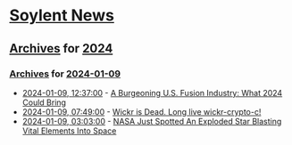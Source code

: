 # [Soylent News](../../../README.md)

## [Archives](../../index.md) for [2024](../index.md)

### [Archives](../../index.md) for [2024-01-09](index.md)

* [2024-01-09, 12:37:00](https://soylentnews.org/article.pl?sid=24/01/09/040211&from=rss) - [A Burgeoning U.S. Fusion Industry: What 2024 Could Bring](https://soylentnews.org/article.pl?sid=24/01/09/040211&from=rss)
* [2024-01-09, 07:49:00](https://soylentnews.org/article.pl?sid=24/01/09/0312254&from=rss) - [Wickr is Dead.  Long live wickr-crypto-c!](https://soylentnews.org/article.pl?sid=24/01/09/0312254&from=rss)
* [2024-01-09, 03:03:00](https://soylentnews.org/article.pl?sid=24/01/08/0456216&from=rss) - [NASA Just Spotted An Exploded Star Blasting Vital Elements Into Space](https://soylentnews.org/article.pl?sid=24/01/08/0456216&from=rss)
